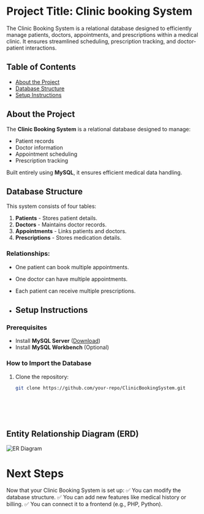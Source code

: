 # Project Title: Clinic booking System
The Clinic Booking System is a relational database designed to efficiently manage patients, doctors, appointments, and prescriptions within a medical clinic. It ensures streamlined scheduling, prescription tracking, and doctor-patient interactions.

## Table of Contents
- [About the Project](#about-the-project)
- [Database Structure](#database-structure)
- [Setup Instructions](#setup-instructions)

## About the Project
The **Clinic Booking System** is a relational database designed to manage:
- Patient records
- Doctor information
- Appointment scheduling
- Prescription tracking

Built entirely using **MySQL**, it ensures efficient medical data handling.
## Database Structure
This system consists of four tables:
1. **Patients** - Stores patient details.
2. **Doctors** - Maintains doctor records.
3. **Appointments** - Links patients and doctors.
4. **Prescriptions** - Stores medication details.

### Relationships:
- One patient can book multiple appointments.
- One doctor can have multiple appointments.
- Each patient can receive multiple prescriptions.

- ## Setup Instructions
### **Prerequisites**
- Install **MySQL Server** ([Download](https://dev.mysql.com/downloads/))
- Install **MySQL Workbench** (Optional)

### **How to Import the Database**
1. Clone the repository:
   ```sh
   git clone https://github.com/your-repo/ClinicBookingSystem.git
   






## Entity Relationship Diagram (ERD)
![ER Diagram](https://github.com/patmbugus/erd.png)




# Next Steps
Now that your Clinic Booking System is set up: ✅ You can modify the database structure. ✅ You can add new features like medical history or billing. ✅ You can connect it to a frontend (e.g., PHP, Python).




